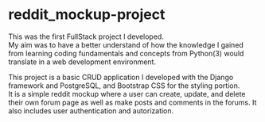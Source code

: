 # reddit_mockup-project

This was the first FullStack project I developed.\
My aim was to have a better understand of how the knowledge I gained from learning coding fundamentals and concepts from Python(3) would translate in a web development environment.

This project is a basic CRUD application I developed with the Django framework and PostgreSQL, and Bootstrap CSS for the styling portion.\
It is a simple reddit mockup where a user can create, update, and delete their own forum page as well as make posts and comments in the forums. It also includes user authentication and autorization.

